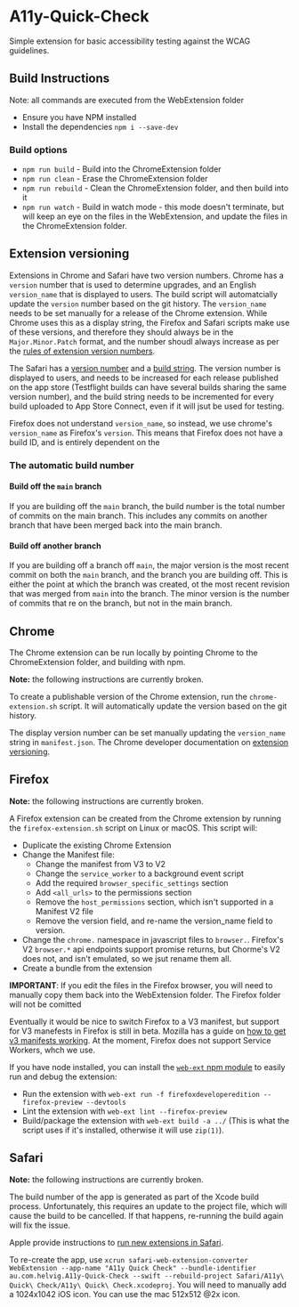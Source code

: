 # A11y-Quick-Check
Simple extension for basic accessibility testing against the WCAG guidelines.

## Build Instructions

Note: all commands are executed from the WebExtension folder

* Ensure you have NPM installed
* Install the dependencies `npm i --save-dev`

### Build options

* `npm run build` - Build into the ChromeExtension folder
* `npm run clean` - Erase the ChromeExtension folder
* `npm run rebuild` - Clean the ChromeExtension folder, and then build into it
* `npm run watch` - Build in watch mode - this mode doesn't terminate, but will keep an eye on the files in the WebExtension, and update the files in the ChromeExtension folder.

## Extension versioning

Extensions in Chrome and Safari have two version numbers. Chrome has a `version` number that is used to determine upgrades, and an English `version_name` that is displayed to users. The build script will automatcially update the `version` number based on the git history. The `version_name` needs to be set manually for a release of the Chrome extension. While Chrome uses this as a display string, the Firefox and Safari scripts make use of these versions, and therefore they should always be in the `Major.Minor.Patch` format, and the number shoudl always increase as per the [rules of extension version numbers](https://developer.mozilla.org/en-US/docs/Mozilla/Add-ons/WebExtensions/manifest.json/version#version_format).

The Safari has a [version number](https://help.apple.com/xcode/mac/current/#/devc092854f5) and a [build string](https://help.apple.com/xcode/mac/current/#/dev93a5ca344). The version number is displayed to users, and needs to be increased for each release published on the app store (Testflight builds can have several builds sharing the same version number), and the build string needs to be incremented for every build uploaded to App Store Connect, even if it will jsut be used for testing.

Firefox does not understand `version_name`, so instead, we use chrome's `version_name` as Firefox's `version`. This means that Firefox does not have a build ID, and is entirely dependent on the

### The automatic build number

#### Build off the `main` branch

If you are building off the `main` branch, the build number is the total number of commits on the main branch. This includes any commits on another branch that have been merged back into the main branch.

#### Build off another branch

If you are building off a branch off `main`, the major version is the most recent commit on both the `main` branch, and the branch you are building off. This is either the point at which the branch was created, ot the most recent revision that was merged from `main` into the branch. The minor version is the number of commits that re on the branch, but not in the main branch.

## Chrome

The Chrome extension can be run locally by pointing Chrome to the ChromeExtension folder, and building with npm.

**Note:** the following instructions are currently broken.

To create a publishable version of the Chrome extension, run the `chrome-extension.sh` 
script. It will automatically update the version based on the git history.

The display version number can be set manually updating the `version_name` string in `manifest.json`. The Chrome developer documentation on [extension versioning](https://developer.chrome.com/docs/extensions/mv3/manifest/version/).

## Firefox

**Note:** the following instructions are currently broken.

A Firefox extension can be created from the Chrome extension by running the `firefox-extension.sh` script on Linux or macOS. This script will:
* Duplicate the existing Chrome Extension
* Change the Manifest file:
    * Change the manifest from V3 to V2
    * Change the `service_worker` to a background event script
    * Add the required `browser_specific_settings` section
    * Add `<all_urls>` to the permissions section
    * Remove the `host_permissions` section, which isn't supported in a Manifest V2 file
    * Remove the version field, and re-name the version_name field to version.
* Change the `chrome.` namespace in javascript files to `browser.`. Firefox's V2 `browser.*` api endpoints support promise returns, but Chorme's V2 does not, and isn't emulated, so we jsut rename them all.
* Create a bundle from the extension

**IMPORTANT**: If you edit the files in the Firefox browser, you will need to manually copy them back into the WebExtension folder. The Firefox folder will not be comitted

Eventually it would be nice to switch Firefox to a V3 manifest, but support for V3 manefests in Firefox is still in beta. Mozilla has a guide on [how to get v3 manifests working](https://extensionworkshop.com/documentation/develop/manifest-v3-migration-guide/). At the moment, Firefox does not support Service Workers, whch we use. 

If you have node installed, you can install the [`web-ext` npm module](https://extensionworkshop.com/documentation/develop/getting-started-with-web-ext/) to easily run and debug the extension:
* Run the extension with `web-ext run -f firefoxdeveloperedition --firefox-preview --devtools`
* Lint the extension with `web-ext lint --firefox-preview`
* Build/package the extension with `web-ext build -a ../` (This is what the script uses if it's installed, otherwise it will use `zip(1)`).

## Safari

**Note:** the following instructions are currently broken.

The build number of the app is generated as part of the Xcode build process. Unfortunately, this requires an update to the project file, which will cause the build to be cancelled. If that happens, re-running the build again will fix the issue. 

Apple provide instructions to [run new extensions in Safari](https://developer.apple.com/documentation/safariservices/safari_web_extensions/running_your_safari_web_extension).

To re-create the app, use `xcrun safari-web-extension-converter WebExtension --app-name "A11y Quick Check" --bundle-identifier au.com.helvig.A11y-Quick-Check --swift --rebuild-project Safari/A11y\ Quick\ Check/A11y\ Quick\ Check.xcodeproj`. You will need to manually add a 1024x1042 iOS icon. You can use the mac 512x512 @2x icon.
